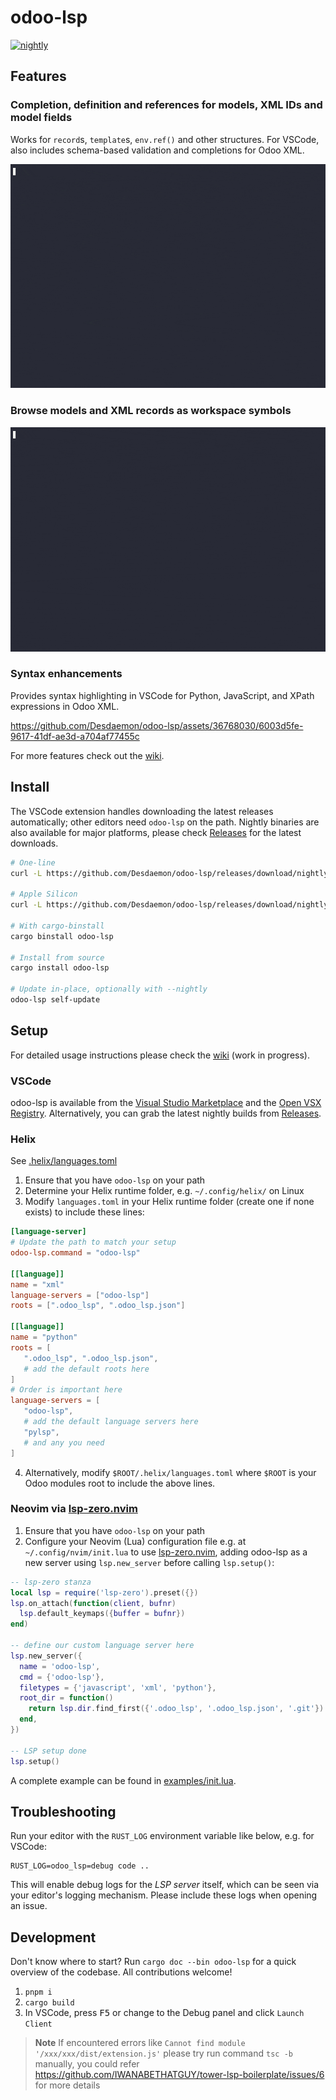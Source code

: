 # odoo-lsp

[![nightly](https://github.com/Desdaemon/odoo-lsp/actions/workflows/nightly.yml/badge.svg)](https://github.com/Desdaemon/odoo-lsp/actions/workflows/nightly.yml)

## Features

### Completion, definition and references for models, XML IDs and model fields

Works for `record`s, `template`s, `env.ref()` and other structures.
For VSCode, also includes schema-based validation and completions for Odoo XML.

[![model demo](https://raw.githubusercontent.com/Desdaemon/odoo-lsp/main/static/model.gif)](https://asciinema.org/a/604545)

### Browse models and XML records as workspace symbols

[![symbols demo](https://raw.githubusercontent.com/Desdaemon/odoo-lsp/main/static/symbols.gif)](https://asciinema.org/a/604560)

### Syntax enhancements

Provides syntax highlighting in VSCode for Python, JavaScript, and XPath expressions in Odoo XML.

https://github.com/Desdaemon/odoo-lsp/assets/36768030/6003d5fe-9617-41df-ae3d-a704af77455c

For more features check out the [wiki].

## Install

The VSCode extension handles downloading the latest releases automatically; other editors need `odoo-lsp` on the path.
Nightly binaries are also available for major platforms, please check [Releases] for the latest downloads.

```bash
# One-line
curl -L https://github.com/Desdaemon/odoo-lsp/releases/download/nightly/odoo-lsp-x86_64-unknown-linux-musl.tgz | tar -xzvf -

# Apple Silicon
curl -L https://github.com/Desdaemon/odoo-lsp/releases/download/nightly/odoo-lsp-aarch64-apple-darwin.tgz | tar -xzvf -

# With cargo-binstall
cargo binstall odoo-lsp

# Install from source
cargo install odoo-lsp

# Update in-place, optionally with --nightly
odoo-lsp self-update
```

## Setup

For detailed usage instructions please check the [wiki] (work in progress).

### VSCode

odoo-lsp is available from the [Visual Studio Marketplace](https://marketplace.visualstudio.com/items?itemName=Desdaemon.odoo-lsp) and the
[Open VSX Registry](https://open-vsx.org/extension/Desdaemon/odoo-lsp). Alternatively, you can grab the latest nightly builds from [Releases].

### Helix

See [.helix/languages.toml](./examples/.helix/languages.toml)

1. Ensure that you have `odoo-lsp` on your path
2. Determine your Helix runtime folder, e.g. `~/.config/helix/` on Linux
3. Modify `languages.toml` in your Helix runtime folder (create one if none exists) to include these lines:

```toml
[language-server]
# Update the path to match your setup
odoo-lsp.command = "odoo-lsp"

[[language]]
name = "xml"
language-servers = ["odoo-lsp"]
roots = [".odoo_lsp", ".odoo_lsp.json"]

[[language]]
name = "python"
roots = [
   ".odoo_lsp", ".odoo_lsp.json",
   # add the default roots here
]
# Order is important here
language-servers = [
   "odoo-lsp",
   # add the default language servers here
   "pylsp",
   # and any you need
]
```

4. Alternatively, modify `$ROOT/.helix/languages.toml` where `$ROOT` is your Odoo modules root to include the above lines.

### Neovim via [lsp-zero.nvim]

1. Ensure that you have `odoo-lsp` on your path
2. Configure your Neovim (Lua) configuration file e.g. at `~/.config/nvim/init.lua` to use [lsp-zero.nvim],
   adding odoo-lsp as a new server using `lsp.new_server` before calling `lsp.setup()`:

```lua
-- lsp-zero stanza
local lsp = require('lsp-zero').preset({})
lsp.on_attach(function(client, bufnr)
  lsp.default_keymaps({buffer = bufnr})
end)

-- define our custom language server here
lsp.new_server({
  name = 'odoo-lsp',
  cmd = {'odoo-lsp'},
  filetypes = {'javascript', 'xml', 'python'},
  root_dir = function()
    return lsp.dir.find_first({'.odoo_lsp', '.odoo_lsp.json', '.git'})
  end,
})

-- LSP setup done
lsp.setup()
```

A complete example can be found in [examples/init.lua](examples/init.lua).

## Troubleshooting

Run your editor with the `RUST_LOG` environment variable like below, e.g. for VSCode:

```shell
RUST_LOG=odoo_lsp=debug code ..
```

This will enable debug logs for the *LSP server* itself, which can be seen via your editor's logging mechanism.
Please include these logs when opening an issue.

## Development

Don't know where to start? Run `cargo doc --bin odoo-lsp` for a quick overview of the codebase. All contributions welcome!

1. `pnpm i`
2. `cargo build`
3. In VSCode, press <kbd>F5</kbd> or change to the Debug panel and click `Launch Client`

> **Note**
> If encountered errors like `Cannot find module '/xxx/xxx/dist/extension.js'`
> please try run command `tsc -b` manually, you could refer https://github.com/IWANABETHATGUY/tower-lsp-boilerplate/issues/6 for more details

[wiki]: https://github.com/Desdaemon/odoo-lsp/wiki
[Releases]: https://github.com/Desdaemon/odoo-lsp/releases
[lsp-zero.nvim]: https://github.com/VonHeikemen/lsp-zero.nvim
